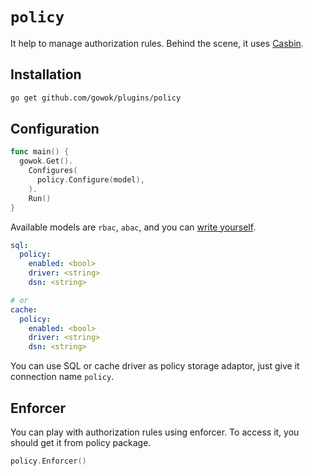 # `policy`
It help to manage authorization rules.
Behind the scene, it uses [Casbin](https://casbin.org).

## Installation

```bash
go get github.com/gowok/plugins/policy
```

## Configuration
```go
func main() {
  gowok.Get().
    Configures(
      policy.Configure(model),
    ).
    Run()
}
```

Available models are `rbac`, `abac`, and you can [write yourself](https://casbin.org/docs/category/model).

```yaml
sql:
  policy:
    enabled: <bool>
    driver: <string>
    dsn: <string>

# or
cache:
  policy:
    enabled: <bool>
    driver: <string>
    dsn: <string>
```

You can use SQL or cache driver as policy storage adaptor, just give it connection name `policy`.

## Enforcer
You can play with authorization rules using enforcer.
To access it, you should get it from policy package.

```go
policy.Enforcer()
```
